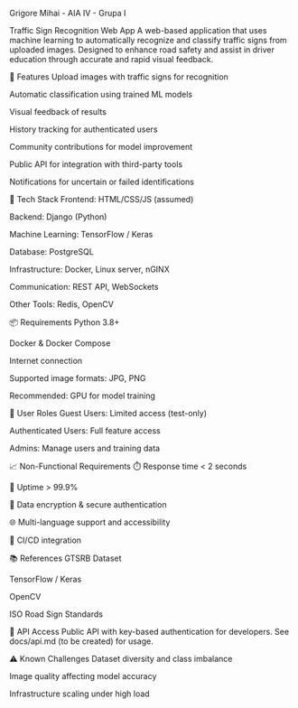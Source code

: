 Grigore Mihai - AIA IV - Grupa I

Traffic Sign Recognition Web App
A web-based application that uses machine learning to automatically recognize and classify traffic signs from uploaded images. Designed to enhance road safety and assist in driver education through accurate and rapid visual feedback.

🚦 Features
Upload images with traffic signs for recognition

Automatic classification using trained ML models

Visual feedback of results

History tracking for authenticated users

Community contributions for model improvement

Public API for integration with third-party tools

Notifications for uncertain or failed identifications

🧠 Tech Stack
Frontend: HTML/CSS/JS (assumed)

Backend: Django (Python)

Machine Learning: TensorFlow / Keras

Database: PostgreSQL

Infrastructure: Docker, Linux server, nGINX

Communication: REST API, WebSockets

Other Tools: Redis, OpenCV

📦 Requirements
Python 3.8+

Docker & Docker Compose

Internet connection

Supported image formats: JPG, PNG

Recommended: GPU for model training

👥 User Roles
Guest Users: Limited access (test-only)

Authenticated Users: Full feature access

Admins: Manage users and training data

📈 Non-Functional Requirements
⏱️ Response time < 2 seconds

📶 Uptime > 99.9%

🔐 Data encryption & secure authentication

🌐 Multi-language support and accessibility

🔁 CI/CD integration

📚 References
GTSRB Dataset

TensorFlow / Keras

OpenCV

ISO Road Sign Standards

🔌 API Access
Public API with key-based authentication for developers. See docs/api.md (to be created) for usage.

⚠️ Known Challenges
Dataset diversity and class imbalance

Image quality affecting model accuracy

Infrastructure scaling under high load
